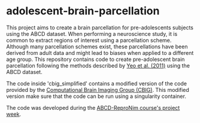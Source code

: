 # adolescent-brain-parcellation

This project aims to create a brain parcellation for pre-adolescents subjects using the ABCD dataset. When performing a neuroscience study, it is common to extract regions of interest using a parcellation scheme. Although many parcellation schemes exist, these parcellations have been derived from adult data and might lead to biases when applied to a different age group. This repository contains code to create pre-adolescent brain parcellation following the methods described by [Yeo et al. (2011)](https://journals.physiology.org/doi/full/10.1152/jn.00338.2011) using the ABCD dataset.

The code inside 'cbig_simplified' contains a modified version of the code provided by the [Computational Brain Imaging Group (CBIG)](https://github.com/ThomasYeoLab/CBIG/tree/master/stable_projects/brain_parcellation/Yeo2011_fcMRI_clustering). This modified version make sure that the code can be run using a singularity container. 

The code was developed during the [ABCD-ReproNim course's project week](https://www.abcd-repronim.org/about.html).

